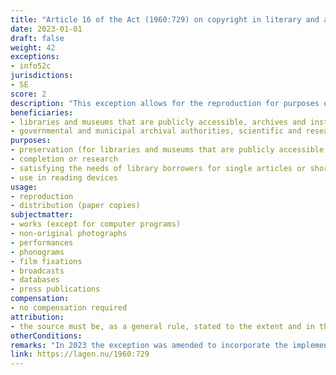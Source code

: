```yaml
---
title: "Article 16 of the Act (1960:729) on copyright in literary and artistic works"
date: 2023-01-01
draft: false
weight: 42
exceptions:
- info52c
jurisdictions:
- SE
score: 2
description: "This exception allows for the reproduction for purposes of preservation by libraries and museums that are publicly accessible, archives and institutions for film and audio haritage. It also allows for governmental and municipal archival authorities, scientific and research libraries operated by the community at large, and public libraries to reproduce works, other than computer programs (1) for purposes of completion or research, (2) for satisfying the needs of library borrowers for single articles or short extracts, or for material which, for security reasons, should not be given away in original form, or (3) for use in reading devices. Copies made on paper under the exception may be distributed to library borrowers." 
beneficiaries:
- libraries and museums that are publicly accessible, archives and institutions for film and audio haritage (for preservation purposes)
- governmental and municipal archival authorities, scientific and research libraries operated by the community at large, and public libraries (for purposes of completion or research)
purposes: 
- preservation (for libraries and museums that are publicly accessible, archives and institutions for film and audio haritage)
- completion or research
- satisfying the needs of library borrowers for single articles or short extracts, or for material which, for security reasons, should not be given away in original form
- use in reading devices
usage:
- reproduction
- distribution (paper copies)
subjectmatter:
- works (except for computer programs)
- non-original photographs
- performances
- phonograms
- film fixations
- broadcasts
- databases
- press publications
compensation:
- no compensation required
attribution: 
- the source must be, as a general rule, stated to the extent and in the manner required by proper usage
otherConditions: 
remarks: "In 2023 the exception was amended to incorporate the implementation of art.6 of the CDSM Directive. Reproduction for preservation purposes was retreaved in a stand-alone first paragraph, covering a broader range of beneficiaries, while the previous wording of the exception was left in para 2 et seq. for purposes other than preservation.<br /><br />The exception enbles its benefifciaries to digitise works for the purpose of digital lending, however the lending itself falls outside the scope of the provision and is governed by an extending collective licensing scheme as per art. 42d of the Law.<br /><br />The exception extends to the rights of performers (art. 45(3) of the Law), photographers (art. 49a(4) of the Law), phonograms and film producers (art. 46(3) of the Law), broadcasting organisations (art. 48(3) of the Law), database makers (art. 49(3) of the Law) and press publishers (art. 48b(4) of the Law).<br /><br />Art. 11(2) requires that when a work is used publicly under an exception, the source must be, as a general rule, stated to the extent and in the manner required by proper usage. It also requires that the work must not be altered more than necessary for the intended use."
link: https://lagen.nu/1960:729
---
```

